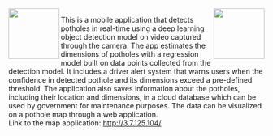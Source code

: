 
<img align="left" width="100" height="100" src="https://user-images.githubusercontent.com/24970562/233375208-535d8db4-cd7c-4a1b-bd2b-0016e63d5b18.png"> 
<img align="right" width="100" height="100" src="https://user-images.githubusercontent.com/24970562/233375296-d083f604-7934-47f4-8b08-425b4b7bd3bb.png">  

This is a mobile application that detects potholes in real-time using a deep learning object detection model on video captured through the camera. The app estimates the
dimensions of potholes with a regression model built on data points collected from the detection model. It includes a driver alert system that warns users when the confidence in detected pothole and its dimensions exceed a pre-defined threshold. The application also saves information about the potholes,
including their location and dimensions, in a cloud database which can be used by government for maintenance purposes. The data can be visualized on a pothole map through a web application.  
Link to the map application: http://3.7.125.104/

